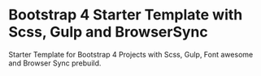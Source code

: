 # Bootstrap 4 Starter Template with Scss, Gulp and BrowserSync
Starter Template for Bootstrap 4 Projects with Scss, Gulp, Font awesome and Browser Sync prebuild.
